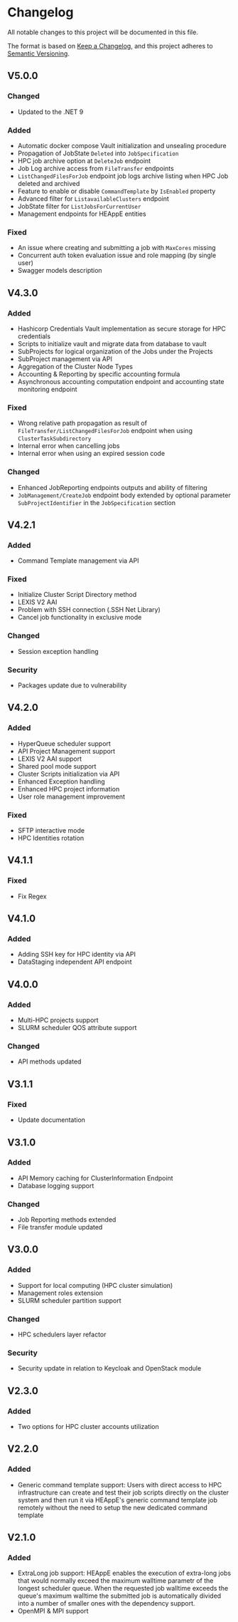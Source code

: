 # Changelog

All notable changes to this project will be documented in this file.

The format is based on [Keep a Changelog](https://keepachangelog.com/en/1.1.0/),
and this project adheres to [Semantic Versioning](https://semver.org/spec/v2.0.0.html).

## V5.0.0

### Changed
- Updated to the .NET 9 

### Added
- Automatic docker compose Vault initialization and unsealing procedure
- Propagation of JobState `Deleted` into `JobSpecification`
- HPC job archive option at `DeleteJob` endpoint
- Job Log archive access from `FileTransfer` endpoints
- `ListChangedFilesForJob` endpoint job logs archive listing when HPC Job deleted and archived
- Feature to enable or disable `CommandTemplate` by `IsEnabled` property
- Advanced filter for `ListavailableClusters` endpoint
- JobState filter for `ListJobsForCurrentUser`
- Management endpoints for HEAppE entities

### Fixed
- An issue where creating and submitting a job with `MaxCores` missing
- Concurrent auth token evaluation issue and role mapping (by single user)
- Swagger models description


## V4.3.0

### Added
- Hashicorp Credentials Vault implementation as secure storage for HPC credentials
- Scripts to initialize vault and migrate data from database to vault
- SubProjects for logical organization of the Jobs under the Projects 
- SubProject management via API
- Aggregation of the Cluster Node Types
- Accounting & Reporting by specific accounting formula
- Asynchronous accounting computation endpoint and accounting state monitoring endpoint

### Fixed
- Wrong relative path propagation as result of `FileTransfer/ListChangedFilesForJob` endpoint when using `ClusterTaskSubdirectory`
- Internal error when cancelling jobs
- Internal error when using an expired session code

### Changed
- Enhanced JobReporting endpoints outputs and ability of filtering
- `JobManagement/CreateJob` endpoint body extended by optional parameter `SubProjectIdentifier` in the `JobSpecification` section

## V4.2.1

### Added
- Command Template management via API

### Fixed
- Initialize Cluster Script Directory method
- LEXIS V2 AAI
- Problem with SSH connection (.SSH Net Library)
- Cancel job functionality in exclusive mode

### Changed
- Session exception handling

### Security
- Packages update due to vulnerability

## V4.2.0

### Added
- HyperQueue scheduler support
- API Project Management support
- LEXIS V2 AAI support
- Shared pool mode support
- Cluster Scripts initialization via API
- Enhanced Exception handling 
- Enhanced HPC project information
- User role management improvement

### Fixed
- SFTP interactive mode
- HPC Identities rotation

## V4.1.1

### Fixed
- Fix Regex

## V4.1.0

### Added
- Adding SSH key for HPC identity via API
- DataStaging independent API endpoint

## V4.0.0

### Added
- Multi-HPC projects support
- SLURM scheduler QOS attribute support

### Changed
- API methods updated

## V3.1.1

### Fixed
- Update documentation

## V3.1.0

### Added
- API Memory caching for ClusterInformation Endpoint
- Database logging support

### Changed
- Job Reporting methods extended
- File transfer module updated

## V3.0.0

### Added
- Support for local computing (HPC cluster simulation)
- Management roles extension
- SLURM scheduler partition support

### Changed
- HPC schedulers layer refactor

### Security
- Security update in relation to Keycloak and OpenStack module

## V2.3.0

### Added
- Two options for HPC cluster accounts utilization

## V2.2.0

### Added
- Generic command template support: Users with direct access to HPC infrastructure can create and test their job scripts directly on the cluster system and then run it via HEAppE's generic command template job remotely without the need to setup the new dedicated command template

## V2.1.0

### Added
- ExtraLong job support:
HEAppE enables the execution of extra-long jobs that would normally exceed the maximum walltime parametr of the longest scheduler queue. When the requested job walltime exceeds the queue's maximum walltime the submitted job is automatically divided into a number of smaller ones with the dependency support.
- OpenMPI & MPI support
